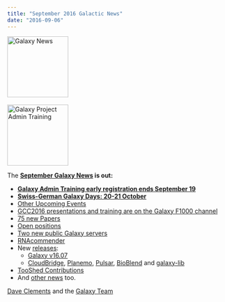 ```yaml
---
title: "September 2016 Galactic News"
date: "2016-09-06"
---
```

<div class='right'>
<a href='/galaxy-updates/2016-09/'><img src="/images/galaxy-logos/GalaxyNews.png" alt="Galaxy News" width=140 /></a><br /><br />
<a href='/galaxy-updates/2016-09/#galaxy-admin-training-november-7-11-salt-lake-city-utah'><img src="/images/logos/AdminTraining2016-500.png" alt="Galaxy Project Admin Training" width="140" /></a>
</div>

The **[September Galaxy News](/galaxy-updates/2016-09/) is out:**

* **[Galaxy Admin Training early registration ends September 19](/galaxy-updates/2016-09/#galaxy-admin-training-november-7-11-salt-lake-city-utah)**
* **[Swiss-German Galaxy Days: 20-21 October](/galaxy-updates/2016-09/#swiss-german-galaxy-days)**
* [Other Upcoming Events](/galaxy-updates/2016-09/#other-upcoming-events)
* [GCC2016 presentations and training are on the Galaxy F1000 channel](/galaxy-updates/2016-09/#gcc2016-talks-posters-and-training-slides-are-on-the-f1000research-galaxy-channel)
* [75 new Papers](/galaxy-updates/2016-09/#new-papers)
* [Open positions](/galaxy-updates/2016-09/#whos-hiring)
* [Two new public Galaxy servers](/galaxy-updates/2016-09/#public-galaxy-server-news)
* [RNAcommender](/galaxy-updates/2016-09/#galaxy-community-hubs)
* New [releases](/galaxy-updates/2016-09/#releases):
    * [Galaxy v16.07](/galaxy-updates/2016-09/#galaxy-v1607)
    * [CloudBridge](/galaxy-updates/2016-09/#cloudbridge-011), [Planemo](/galaxy-updates/2016-09/#planemo-0280---0291), [Pulsar](/galaxy-updates/2016-09/#pulsar-071---072), [BioBlend](/galaxy-updates/2016-09/#bioblend-080) and [galaxy-lib](/galaxy-updates/2016-09/#galaxy-lib-16710---16100)
* [TooShed Contributions](/galaxy-updates/2016-09/#toolshed-contributions)
* And [other news](/galaxy-updates/2016-09/#other-news) too.

[Dave Clements](/people/dave-clements/) and the [Galaxy Team](/galaxy-team/)
